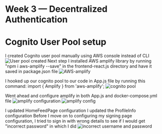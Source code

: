 # Week 3 — Decentralized Authentication

# Cognito User Pool setup
I created Cognito user pool manually using AWS console instead of CLI 
![User pool created](https://user-images.githubusercontent.com/111932225/223702220-298d11d9-b3ad-4711-8b11-d69420887204.png)
Next step I installed AWS amplify library by running "npm i aws-amplify --save" in the frontend-react.js directory and have it saved in package.json file
![AWS-amplify](https://user-images.githubusercontent.com/111932225/223723089-3e294438-ce58-422c-a303-1dd793d3e87c.png)

I hooked up our cognito pool to  our code in App.js file by running this command: import { Amplify } from 'aws-amplify';
![cognito pool](https://user-images.githubusercontent.com/111932225/223725004-adab77a9-b174-4b07-9d30-a77f79e5aed2.png)

Went ahead and configure amplify in both App.js and docker-compose.yml file
![amplify configuration](https://user-images.githubusercontent.com/111932225/224047327-ca3eae88-bd0e-4e02-9c1d-1cd180ddab0c.png)
![amplify config](https://user-images.githubusercontent.com/111932225/224047336-4c181dc8-6cd5-4726-8424-07d56fee843e.png)

I updated HomeFeedPage configuration
I updated the ProfileInfo configuration
Before I move on to configuring my signing page configuration, I tried to sign in with wrong details to see if I would get "incorrect password" in which I did
![incorrect username and password](https://user-images.githubusercontent.com/111932225/224064542-de7595e7-6881-415d-b0e3-8b1298debdbd.png)

